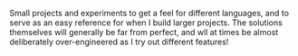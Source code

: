 Small projects and experiments to get a feel for different languages, and to serve as an easy reference for when I build larger projects. The solutions themselves will generally be far from perfect, and wll at times be almost deliberately over-engineered as I try out different features!